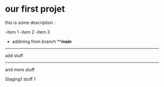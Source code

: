 # our first projet

this is some description : 

-item 1 
-item 2
-item 3 
- addming from branch ****main**
--------------

add stuff

----

and more stuff

Staging1 stuff 1
